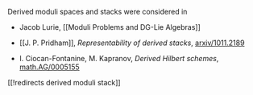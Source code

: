 Derived moduli spaces and stacks were considered in 

* Jacob Lurie, [[Moduli Problems and DG-Lie Algebras]]

* [[J. P. Pridham]], _Representability of derived stacks_, [arxiv/1011.2189](http://arxiv.org/abs/1011.2189)

* I. Ciocan-Fontanine, M. Kapranov, _Derived Hilbert schemes_, [math.AG/0005155](http://arxiv.org/abs/math/0005155)

[[!redirects derived moduli stack]]
